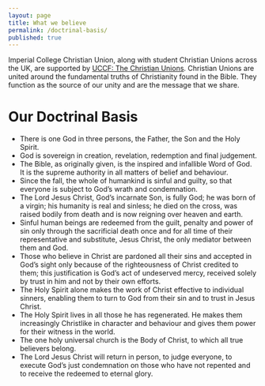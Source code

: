 ```yaml
---
layout: page
title: What we believe
permalink: /doctrinal-basis/
published: true
---
```


Imperial College Christian Union, along with student Christian Unions across the UK, are supported by [UCCF: The Christian Unions](https://www.uccf.org.uk/). Christian Unions are united around the fundamental truths of Christianity found in the Bible. They function as the source of our unity and are the message that we share.

# Our Doctrinal Basis
- There is one God in three persons, the Father, the Son and the Holy Spirit.
- God is sovereign in creation, revelation, redemption and final judgement.
- The Bible, as originally given, is the inspired and infallible Word of God. It is the supreme authority in all matters of belief and behaviour.
- Since the fall, the whole of humankind is sinful and guilty, so that everyone is subject to God’s wrath and condemnation.
- The Lord Jesus Christ, God’s incarnate Son, is fully God; he was born of a virgin; his humanity is real and sinless; he died on the cross, was raised bodily from death and is now reigning over heaven and earth.
- Sinful human beings are redeemed from the guilt, penalty and power of sin only through the sacrificial death once and for all time of their representative and substitute, Jesus Christ, the only mediator between them and God.
- Those who believe in Christ are pardoned all their sins and accepted in God’s sight only because of the righteousness of Christ credited to them; this justification is God’s act of undeserved mercy, received solely by trust in him and not by their own efforts.
- The Holy Spirit alone makes the work of Christ effective to individual sinners, enabling them to turn to God from their sin and to trust in Jesus Christ.
- The Holy Spirit lives in all those he has regenerated. He makes them increasingly Christlike in character and behaviour and gives them power for their witness in the world.
- The one holy universal church is the Body of Christ, to which all true believers belong.
- The Lord Jesus Christ will return in person, to judge everyone, to execute God’s just condemnation on those who have not repented and to receive the redeemed to eternal glory.
